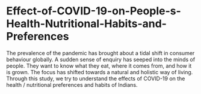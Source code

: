 # Effect-of-COVID-19-on-People-s-Health-Nutritional-Habits-and-Preferences
The prevalence of the pandemic has brought about a tidal shift in consumer behaviour globally. A sudden sense of enquiry has seeped into the minds of people. They want to know what they eat, where it comes from, and how it is grown. The focus has shifted towards a natural and holistic way of living. Through this study, we try to understand the effects of COVID-19 on the health / nutritional preferences and habits of Indians.
